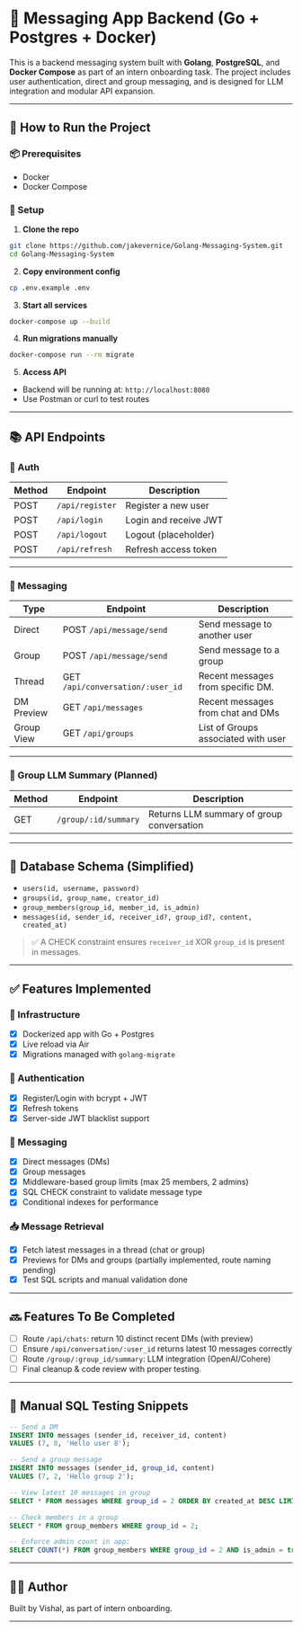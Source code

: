 
# 💬 Messaging App Backend (Go + Postgres + Docker)

This is a backend messaging system built with **Golang**, **PostgreSQL**, and **Docker Compose** as part of an intern onboarding task. The project includes user authentication, direct and group messaging, and is designed for LLM integration and modular API expansion.

---

## 🚀 How to Run the Project

### 📦 Prerequisites
- Docker
- Docker Compose

### 🔧 Setup

1. **Clone the repo**
```bash
git clone https://github.com/jakevernice/Golang-Messaging-System.git
cd Golang-Messaging-System
```

2. **Copy environment config**
```bash
cp .env.example .env
```

3. **Start all services**
```bash
docker-compose up --build
```

4. **Run migrations manually**
```bash
docker-compose run --rm migrate
```

5. **Access API**
- Backend will be running at: `http://localhost:8080`
- Use Postman or curl to test routes

---

## 📚 API Endpoints

### 🔐 Auth
| Method | Endpoint       | Description                     |
|--------|----------------|---------------------------------|
| POST   | `/api/register`| Register a new user             |
| POST   | `/api/login`   | Login and receive JWT           |
| POST   | `/api/logout`  | Logout (placeholder)            |
| POST   | `/api/refresh` | Refresh access token            |

---

### 📩 Messaging

| Type       | Endpoint                         | Description                          |
|------------|----------------------------------|--------------------------------------|
| Direct     | POST `/api/message/send`         | Send message to another user         |
| Group      | POST `/api/message/send`         | Send message to a group              |
| Thread     | GET `/api/conversation/:user_id` | Recent messages from specific DM.    |
| DM Preview | GET `/api/messages`              | Recent messages from chat and DMs    |
| Group View | GET `/api/groups`                | List of Groups associated with user  |

---

### 🧠 Group LLM Summary (Planned)
| Method | Endpoint                | Description                                 |
|--------|-------------------------|---------------------------------------------|
| GET    | `/group/:id/summary`    | Returns LLM summary of group conversation   |

---

## 🧱 Database Schema (Simplified)

- `users(id, username, password)`
- `groups(id, group_name, creator_id)`
- `group_members(group_id, member_id, is_admin)`
- `messages(id, sender_id, receiver_id?, group_id?, content, created_at)`

> ✅ A CHECK constraint ensures `receiver_id` XOR `group_id` is present in messages.

---

## ✅ Features Implemented

### 🔧 Infrastructure
- [x] Dockerized app with Go + Postgres
- [x] Live reload via Air
- [x] Migrations managed with `golang-migrate`

### 🔐 Authentication
- [x] Register/Login with bcrypt + JWT
- [x] Refresh tokens
- [x] Server-side JWT blacklist support

### 💬 Messaging
- [x] Direct messages (DMs)
- [x] Group messages
- [x] Middleware-based group limits (max 25 members, 2 admins)
- [x] SQL CHECK constraint to validate message type
- [x] Conditional indexes for performance

### 📥 Message Retrieval
- [x] Fetch latest messages in a thread (chat or group)
- [x] Previews for DMs and groups (partially implemented, route naming pending)
- [x] Test SQL scripts and manual validation done

---

## 🔜 Features To Be Completed

- [ ] Route `/api/chats`: return 10 distinct recent DMs (with preview)
- [ ] Ensure `/api/conversation/:user_id` returns latest 10 messages correctly
- [ ] Route `/group/:group_id/summary`: LLM integration (OpenAI/Cohere)
- [ ] Final cleanup & code review with proper testing.

---

## 🧪 Manual SQL Testing Snippets

```sql
-- Send a DM
INSERT INTO messages (sender_id, receiver_id, content)
VALUES (7, 8, 'Hello user 8');

-- Send a group message
INSERT INTO messages (sender_id, group_id, content)
VALUES (7, 2, 'Hello group 2');

-- View latest 10 messages in group
SELECT * FROM messages WHERE group_id = 2 ORDER BY created_at DESC LIMIT 10;

-- Check members in a group
SELECT * FROM group_members WHERE group_id = 2;

-- Enforce admin count in app:
SELECT COUNT(*) FROM group_members WHERE group_id = 2 AND is_admin = true;
```

---

## 👨‍💻 Author

Built by Vishal, as part of intern onboarding.

---
